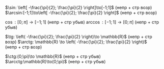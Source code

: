 $\sin: \left[ -\frac{\pi}{2}; \frac{\pi}{2} \right]\to[-1;1]$ (непр + стр возр)
$\arcsin:[-1;1]\to\left[ -\frac{\pi}{2}; \frac{\pi}{2} \right]$ (непр + стр возр)

$\cos: [0;\pi]\to[-1;1]$ (непр + стр убыв)
$\arccos: [-1;1]\to [0;\pi]$ (непр + стр убыв)

$\tg: \left( -\frac{\pi}{2}; \frac{\pi}{2} \right)\to \mathbb{R}$ (непр + стр возр)
$\arctg: \mathbb{R} \to \left( -\frac{\pi}{2}; \frac{\pi}{2} \right)$ (непр + стр возр)

$\ctg:(0;\pi)\to \mathbb{R}$ (непр + стр убыв)
$\arcctg:\mathbb{R}\to(0;\pi)$ (непр + стр убыв)
